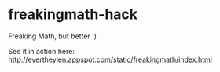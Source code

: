 freakingmath-hack
=================

Freaking Math, but better :)

See it in action here:
http://evertheylen.appspot.com/static/freakingmath/index.html
